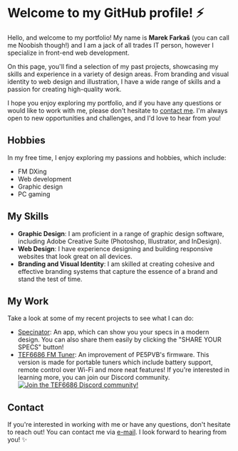# Welcome to my GitHub profile! ⚡

Hello, and welcome to my portfolio! My name is **Marek Farkaš** (you can call me Noobish though!) and I am a jack of all trades IT person, however I specialize in front-end web development.

On this page, you'll find a selection of my past projects, showcasing my skills and experience in a variety of design areas. From branding and visual identity to web design and illustration, I have a wide range of skills and a passion for creating high-quality work.

I hope you enjoy exploring my portfolio, and if you have any questions or would like to work with me, please don't hesitate to [contact me](#contact). I'm always open to new opportunities and challenges, and I'd love to hear from you!

## Hobbies

In my free time, I enjoy exploring my passions and hobbies, which include:
- FM DXing
- Web development
- Graphic design
- PC gaming

## My Skills

- **Graphic Design**: I am proficient in a range of graphic design software, including Adobe Creative Suite (Photoshop, Illustrator, and InDesign).
- **Web Design**: I have experience designing and building responsive websites that look great on all devices.
- **Branding and Visual Identity**: I am skilled at creating cohesive and effective branding systems that capture the essence of a brand and stand the test of time.

## My Work

Take a look at some of my recent projects to see what I can do:

- [Specinator](specinator.net): An app, which can show you your specs in a modern design. You can also share them easily by clicking the "SHARE YOUR SPECS" button!
- [TEF6686 FM Tuner](https://github.com/NoobishSVK/TEF6686-remastered): An improvement of PE5PVB's firmware. This version is made for portable tuners which include battery support, remote control over Wi-Fi and more neat features! If you're interested in learning more, you can join our Discord community.
[<img alt="Join the TEF6686 Discord community!" src="https://i.imgur.com/BYqhuLI.png">](https://discord.gg/ZAVNdS74mC)  

## Contact

If you're interested in working with me or have any questions, don't hesitate to reach out! You can contact me via [e-mail](mailto:noobish@noobish.eu). I look forward to hearing from you! ✨


<!--
**NoobishSVK/NoobishSVK** is a ✨ _special_  ✨ repository because its `README.md` (this file) appears on your GitHub profile.

Here are some ideas to get you started:

- 🔭 I’m currently working on ...
- 🌱 I’m currently learning ...
- 👯 I’m looking to collaborate on ...
- 🤔 I’m looking for help with ...
- 💬 Ask me about ...
- 📫 How to reach me: ...
- 😄 Pronouns: ...
- ⚡ Fun fact: ...
-->
